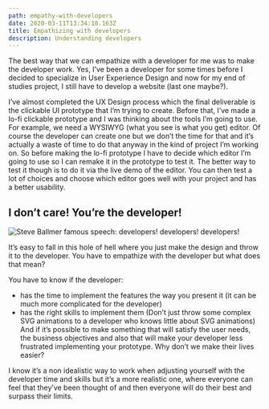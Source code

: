 ```yaml
---
path: empathy-with-developers
date: 2020-03-11T13:34:18.163Z
title: Empathizing with developers
description: Understanding developers
---
```

The best way that we can empathize with a developer for me was to make the developer work. Yes, I’ve been a developer for some times before I decided to specialize in User Experience Design and now for my end of studies project, I still have to develop a website (last one maybe?).

I’ve almost completed the UX Design process which the final deliverable is the clickable UI prototype that I’m trying to create. Before that, I’ve made a lo-fi clickable prototype and I was thinking about the tools I’m going to use. For example, we need a WYSIWYG (what you see is what you get) editor. Of course the developer can create one but we don’t the time for that and it’s actually a waste of time to do that anyway in the kind of project I’m working on. So before making the lo-fi prototype I have to decide which editor I’m going to use so I can remake it in the prototype to test it. The better way to test it though is to do it via the live demo of the editor. You can then test a lot of choices and choose which editor goes well with your project and has a better usability.

## I don’t care! You’re the developer!

![Steve Ballmer famous speech: developers! developers! developers!](https://cdn-images-1.medium.com/max/800/1*WeZlYd1Exr2JVup0MeSwaw.jpeg)

It’s easy to fall in this hole of hell where you just make the design and throw it to the developer. You have to empathize with the developer but what does that mean?

You have to know if the developer:

* has the time to implement the features the way you present it (it can be much more complicated for the developer)
* has the right skills to implement them (Don’t just throw some complex SVG animations to a developer who knows little about SVG animations) And if it’s possible to make something that will satisfy the user needs, the business objectives and also that will make your developer less frustrated implementing your prototype. Why don’t we make their lives easier?

I know it’s a non idealistic way to work when adjusting yourself with the developer time and skills but it’s a more realistic one, where everyone can feel that they’ve been thought of and then everyone will do their best and surpass their limits.